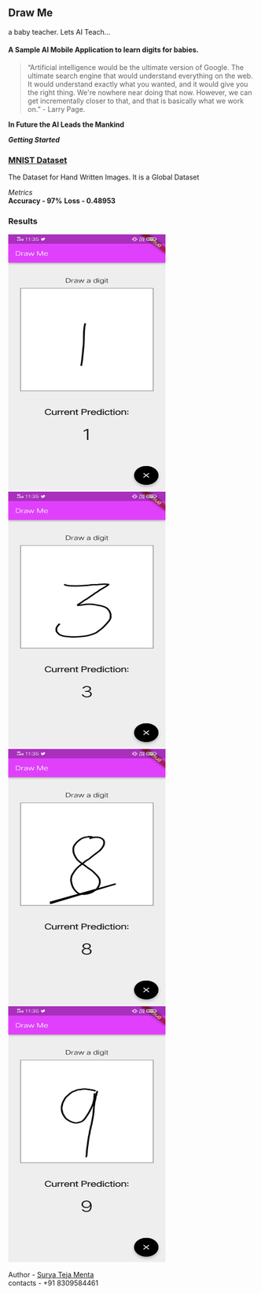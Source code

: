 ## Draw Me

a baby teacher. Lets AI Teach...<br>

#### A Sample AI Mobile Application to learn digits for babies.

>  “Artificial intelligence would be the ultimate version of Google. The ultimate search engine that would understand everything on the web. It would understand exactly what you wanted, and it would give you the right thing. We're nowhere near doing that now. However, we can get incrementally closer to that, and that is basically what we work on.” - Larry Page.

**In Future the AI Leads the Mankind**

_**Getting Started**_

### [MNIST Dataset](https://data.deepai.org/mnist.zip)<br/>
   The Dataset for Hand Written Images. It is a Global Dataset

_Metrics_<br>
**Accuracy - 97%**
**Loss - 0.48953**

### Results

<img src="outs/1.jpg" width="320" height="520">                <img src="outs/3.jpg" width="320" height="520"><br>
<img src="outs/8.jpg" width="320" height="520">                <img src="outs/9.jpg" width="320" height="520"><br>
 

Author    -   [Surya Teja Menta](mailto:mentasuryateja@gmail.com)<br>
contacts  -   +91 8309584461
